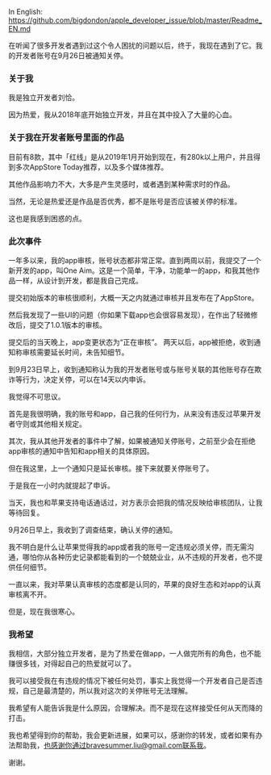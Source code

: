In English:
<https://github.com/bigdondon/apple_developer_issue/blob/master/Readme_EN.md>

在听闻了很多开发者遇到过这个令人困扰的问题以后，终于，我现在遇到了它。我的开发者账号在9月26日被通知关停。
### 关于我
我是独立开发者刘恰。

因为热爱，我从2018年底开始独立开发，并且在其中投入了大量的心血。
### 关于我在开发者账号里面的作品
目前有8款，其中「红线」是从2019年1月开始到现在，有280k以上用户，并且得到多次AppStore Today推荐，以及多个媒体推荐。

其他作品影响力不大，大多是产生灵感时，或者遇到某种需求时的作品。

当然，无论是热爱还是作品是否优秀，都不是账号是否应该被关停的标准。

这也是我感到困惑的点。
### 此次事件
一年多以来，我的app审核，账号状态都非常正常。直到两周以前，我提交了一个新开发的app，叫One Aim。这是一个简单，干净，功能单一的app，和我其他作品一样，从设计到开发，都是我自己完成。

提交初始版本的审核很顺利，大概一天之内就通过审核并且发布在了AppStore。

然后我发现了一些UI的问题（你如果下载app也会很容易发现），在作出了轻微修改后，提交了1.0.1版本的审核。

提交后的当天晚上，app变更状态为“正在审核”。
两天以后，app被拒绝，收到通知称审核需要延长时间，未告知细节。

到9月23日早上，收到通知称认为我的开发者账号或与账号关联的其他账号存在欺诈等行为，决定关停，可以在14天以内申诉。

我觉得不可思议。

首先是我很明确，我的账号和app，自己我的任何行为，从来没有违反过苹果开发者守则或其他相关规定。

其次，我从其他开发者的事件中了解，如果被通知关停账号，之前至少会在拒绝app审核的通知中告知和app相关的具体原因。

但在我这里，上一个通知只是延长审核。接下来就要关停账号了。

于是我在一小时内就提起了申诉。

当天，我也和苹果支持电话通话过，对方表示会把我的情况反映给审核团队，让我等待回复。

9月26日早上，我收到了调查结束，确认关停的通知。

我不明白是什么让苹果觉得我的app或者我的账号一定违规必须关停，而无需沟通，哪怕你从各种历史记录都能看到的一个兢兢业业，从不违规的开发者，也不提供任何细节。

一直以来，我对苹果认真审核的态度都是认同的，苹果的良好生态和对app的认真审核离不开。

但是，现在我很寒心。

### 我希望
我相信，大部分独立开发者，是为了热爱在做app，一人做完所有的角色，也不能赚很多钱，对得起自己的热爱就可以了。

我可以接受我在有违规的情况下被任何处罚，事实上我觉得一个开发者自己是否违规，自己是最清楚的，所以我对这次的关停账号无法理解。

我希望有人能告诉我是什么原因，合理解决。而不是现在这样接受任何从天而降的打击。

我也希望得到你的帮助，我会更新进展，如果可以，感谢你的转发，或者如果有办法帮助我，也感谢你通过bravesummer.liu@gmail.com联系我。

谢谢。


